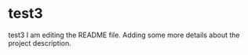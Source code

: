 # test3
test3
I am editing the README file. Adding some more details about the project description.
